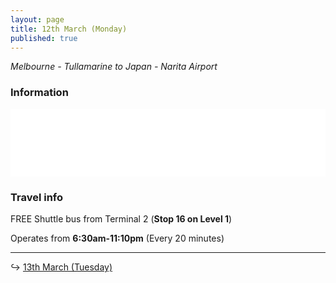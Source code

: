 ```yaml
---
layout: page
title: 12th March (Monday)
published: true
---
```


*Melbourne - Tullamarine to Japan - Narita Airport*

### Information

<iframe width="100%" height="108" src="//fiddle.jshell.net/NotMakey/n0bu8uac/4/show/light/" allowpaymentrequest="" allowfullscreen="allowfullscreen" frameborder="0"></iframe>

### Travel info

FREE Shuttle bus from Terminal 2 (**Stop 16 on Level 1**)

Operates from **6:30am-11:10pm** (Every 20 minutes)

---

↪ [13th March (Tuesday)](/days/week1/13mar)